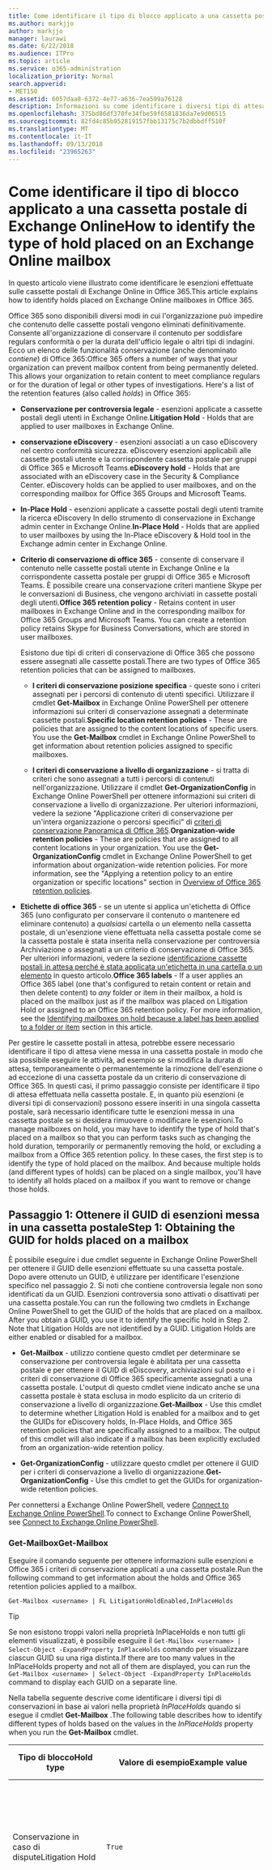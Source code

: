 ```yaml
---
title: Come identificare il tipo di blocco applicato a una cassetta postale di Exchange Online
ms.author: markjjo
author: markjjo
manager: laurawi
ms.date: 6/22/2018
ms.audience: ITPro
ms.topic: article
ms.service: o365-administration
localization_priority: Normal
search.appverid:
- MET150
ms.assetid: 6057daa8-6372-4e77-a636-7ea599a76128
description: Informazioni su come identificare i diversi tipi di attesa può essere messa in una cassetta postale di Office 365. Questi tipi di conservazioni includono i criteri di conservazione Office 365, esenzioni eDiscovery e conservazione per controversia legale. È inoltre possibile determinare se un utente è stato escluso da un criterio di conservazione a livello di organizzazione
ms.openlocfilehash: 375bd86df370fe34fbe59f6581836da7e9d06515
ms.sourcegitcommit: 82fd4c85b952819157fbb13175c7b2dbbdff510f
ms.translationtype: MT
ms.contentlocale: it-IT
ms.lasthandoff: 09/13/2018
ms.locfileid: "23965263"
---
```

# <a name="how-to-identify-the-type-of-hold-placed-on-an-exchange-online-mailbox"></a><span data-ttu-id="5d762-105">Come identificare il tipo di blocco applicato a una cassetta postale di Exchange Online</span><span class="sxs-lookup"><span data-stu-id="5d762-105">How to identify the type of hold placed on an Exchange Online mailbox</span></span>

<span data-ttu-id="5d762-106">In questo articolo viene illustrato come identificare le esenzioni effettuate sulle cassette postali di Exchange Online in Office 365.</span><span class="sxs-lookup"><span data-stu-id="5d762-106">This article explains how to identify holds placed on Exchange Online mailboxes in Office 365.</span></span>

<span data-ttu-id="5d762-p102">Office 365 sono disponibili diversi modi in cui l'organizzazione può impedire che contenuto delle cassette postali vengono eliminati definitivamente. Consente all'organizzazione di conservare il contenuto per soddisfare regulars conformità o per la durata dell'ufficio legale o altri tipi di indagini. Ecco un elenco delle funzionalità conservazione (anche denominato *contiene*) di Office 365:</span><span class="sxs-lookup"><span data-stu-id="5d762-p102">Office 365 offers a number of ways that your organization can prevent mailbox content from being permanently deleted. This allows your organization to retain content to meet compliance regulars or for the duration of legal or other types of investigations. Here's a list of the retention features (also called *holds*) in Office 365:</span></span>

- <span data-ttu-id="5d762-110">**Conservazione per controversia legale** - esenzioni applicate a cassette postali degli utenti in Exchange Online.</span><span class="sxs-lookup"><span data-stu-id="5d762-110">**Litigation Hold** - Holds that are applied to user mailboxes in Exchange Online.</span></span>

- <span data-ttu-id="5d762-p103">**conservazione eDiscovery** - esenzioni associati a un caso eDiscovery nel centro conformità sicurezza. eDiscovery esenzioni applicabili alle cassette postali utente e la corrispondente cassetta postale per gruppi di Office 365 e Microsoft Teams.</span><span class="sxs-lookup"><span data-stu-id="5d762-p103">**eDiscovery hold** - Holds that are associated with an eDiscovery case in the Security & Compliance Center. eDiscovery holds can be applied to user mailboxes, and on the corresponding mailbox for Office 365 Groups and Microsoft Teams.</span></span>

- <span data-ttu-id="5d762-113">**In-Place Hold** - esenzioni applicate a cassette postali degli utenti tramite la ricerca eDiscovery In dello strumento di conservazione in Exchange admin center in Exchange Online.</span><span class="sxs-lookup"><span data-stu-id="5d762-113">**In-Place Hold** - Holds that are applied to user mailboxes by using the In-Place eDiscovery & Hold tool in the Exchange admin center in Exchange Online.</span></span>

- <span data-ttu-id="5d762-p104">**Criterio di conservazione di office 365** - consente di conservare il contenuto nelle cassette postali utente in Exchange Online e la corrispondente cassetta postale per gruppi di Office 365 e Microsoft Teams. È possibile creare una conservazione criteri mantiene Skype per le conversazioni di Business, che vengono archiviati in cassette postali degli utenti.</span><span class="sxs-lookup"><span data-stu-id="5d762-p104">**Office 365 retention policy** - Retains content in user mailboxes in Exchange Online and in the corresponding mailbox for Office 365 Groups and Microsoft Teams. You can create a retention policy retains Skype for Business Conversations, which are stored in user mailboxes.</span></span>

  <span data-ttu-id="5d762-116">Esistono due tipi di criteri di conservazione di Office 365 che possono essere assegnati alle cassette postali.</span><span class="sxs-lookup"><span data-stu-id="5d762-116">There are two types of Office 365 retention policies that can be assigned to mailboxes.</span></span>

    - <span data-ttu-id="5d762-p105">**I criteri di conservazione posizione specifica** - queste sono i criteri assegnati per i percorsi di contenuto di utenti specifici. Utilizzare il cmdlet **Get-Mailbox** in Exchange Online PowerShell per ottenere informazioni sui criteri di conservazione assegnati a determinate cassette postali.</span><span class="sxs-lookup"><span data-stu-id="5d762-p105">**Specific location retention policies** - These are policies that are assigned to the content locations of specific users. You use the **Get-Mailbox** cmdlet in Exchange Online PowerShell to get information about retention policies assigned to specific mailboxes.</span></span>

    - <span data-ttu-id="5d762-p106">**I criteri di conservazione a livello di organizzazione** - si tratta di criteri che sono assegnati a tutti i percorsi di contenuti nell'organizzazione. Utilizzare il cmdlet **Get-OrganizationConfig** in Exchange Online PowerShell per ottenere informazioni sui criteri di conservazione a livello di organizzazione. Per ulteriori informazioni, vedere la sezione "Applicazione criteri di conservazione per un'intera organizzazione o percorsi specifici" di [criteri di conservazione Panoramica di Office 365](retention-policies.md#applying-a-retention-policy-to-an-entire-organization-or-specific-locations).</span><span class="sxs-lookup"><span data-stu-id="5d762-p106">**Organization-wide retention policies** - These are policies that are assigned to all content locations in your organization. You use the **Get-OrganizationConfig** cmdlet in Exchange Online PowerShell to get information about organization-wide retention policies. For more information, see the "Applying a retention policy to an entire organization or specific locations" section in [Overview of Office 365 retention policies](retention-policies.md#applying-a-retention-policy-to-an-entire-organization-or-specific-locations).</span></span>

- <span data-ttu-id="5d762-p107">**Etichette di office 365** - se un utente si applica un'etichetta di Office 365 (uno configurato per conservare il contenuto o mantenere ed eliminare contenuto) a *qualsiasi* cartella o un elemento nella cassetta postale, di un'esenzione viene effettuata nella cassetta postale come se la cassetta postale è stata inserita nella conservazione per controversia Archiviazione o assegnati a un criterio di conservazione di Office 365. Per ulteriori informazioni, vedere la sezione [identificazione cassette postali in attesa perché è stata applicata un'etichetta in una cartella o un elemento](#identifying-mailboxes-on-hold-because-a-label-has-been-applied-to-a-folder-or-item) in questo articolo.</span><span class="sxs-lookup"><span data-stu-id="5d762-p107">**Office 365 labels** - If a user applies an Office 365 label (one that's configured to retain content or retain and then delete content) to *any* folder or item in their mailbox, a hold is placed on the mailbox just as if the mailbox was placed on Litigation Hold or assigned to an Office 365 retention policy. For more information, see the [Identifying mailboxes on hold because a label has been applied to a folder or item](#identifying-mailboxes-on-hold-because-a-label-has-been-applied-to-a-folder-or-item) section in this article.</span></span>

<span data-ttu-id="5d762-p108">Per gestire le cassette postali in attesa, potrebbe essere necessario identificare il tipo di attesa viene messa in una cassetta postale in modo che sia possibile eseguire le attività, ad esempio se si modifica la durata di attesa, temporaneamente o permanentemente la rimozione dell'esenzione o ad eccezione di una cassetta postale da un criterio di conservazione di Office 365. In questi casi, il primo passaggio consiste per identificare il tipo di attesa effettuata nella cassetta postale. E, in quanto più esenzioni (e diversi tipi di conservazioni) possono essere inseriti in una singola cassetta postale, sarà necessario identificare tutte le esenzioni messa in una cassetta postale se si desidera rimuovere o modificare le esenzioni.</span><span class="sxs-lookup"><span data-stu-id="5d762-p108">To manage mailboxes on hold, you may have to identify the type of hold that's placed on a mailbox so that you can perform tasks such as changing the hold duration, temporarily or permanently removing the hold, or excluding a mailbox from a Office 365 retention policy. In these cases, the first step is to identify the type of hold placed on the mailbox. And because multiple holds (and different types of holds) can be placed on a single mailbox, you'll have to identify all holds placed on a mailbox if you want to remove or change those holds.</span></span>

## <a name="step-1-obtaining-the-guid-for-holds-placed-on-a-mailbox"></a><span data-ttu-id="5d762-127">Passaggio 1: Ottenere il GUID di esenzioni messa in una cassetta postale</span><span class="sxs-lookup"><span data-stu-id="5d762-127">Step 1: Obtaining the GUID for holds placed on a mailbox</span></span>

<span data-ttu-id="5d762-p109">È possibile eseguire i due cmdlet seguente in Exchange Online PowerShell per ottenere il GUID delle esenzioni effettuate su una cassetta postale. Dopo avere ottenuto un GUID, è utilizzare per identificare l'esenzione specifico nel passaggio 2. Si noti che contiene controversia legale non sono identificati da un GUID. Esenzioni controversia sono attivati o disattivati per una cassetta postale.</span><span class="sxs-lookup"><span data-stu-id="5d762-p109">You can run the following two cmdlets in Exchange Online PowerShell to get the GUID of the holds that are placed on a mailbox. After you obtain a GUID, you use it to identify the specific hold in Step 2. Note that Litigation Holds are not identified by a GUID. Litigation Holds are either enabled or disabled for a mailbox.</span></span>

- <span data-ttu-id="5d762-p110">**Get-Mailbox** - utilizzo contiene questo cmdlet per determinare se conservazione per controversia legale è abilitata per una cassetta postale e per ottenere il GUID di eDiscovery, archiviazioni sul posto e i criteri di conservazione di Office 365 specificamente assegnati a una cassetta postale. L'output di questo cmdlet viene indicato anche se una cassetta postale è stata esclusa in modo esplicito da un criterio di conservazione a livello di organizzazione.</span><span class="sxs-lookup"><span data-stu-id="5d762-p110">**Get-Mailbox** - Use this cmdlet to determine whether Litigation Hold is enabled for a mailbox and to get the GUIDs for eDiscovery holds, In-Place Holds, and Office 365 retention policies that are specifically assigned to a mailbox. The output of this cmdlet will also indicate if a mailbox has been explicitly excluded from an organization-wide retention policy.</span></span>

- <span data-ttu-id="5d762-134">**Get-OrganizationConfig** - utilizzare questo cmdlet per ottenere il GUID per i criteri di conservazione a livello di organizzazione.</span><span class="sxs-lookup"><span data-stu-id="5d762-134">**Get-OrganizationConfig** - Use this cmdlet to get the GUIDs for organization-wide retention policies.</span></span>

<span data-ttu-id="5d762-135">Per connettersi a Exchange Online PowerShell, vedere [Connect to Exchange Online PowerShell](https://docs.microsoft.com/powershell/exchange/exchange-online/connect-to-exchange-online-powershell/connect-to-exchange-online-powershell?view=exchange-ps).</span><span class="sxs-lookup"><span data-stu-id="5d762-135">To connect to Exchange Online PowerShell, see [Connect to Exchange Online PowerShell](https://docs.microsoft.com/powershell/exchange/exchange-online/connect-to-exchange-online-powershell/connect-to-exchange-online-powershell?view=exchange-ps).</span></span>

### <a name="get-mailbox"></a><span data-ttu-id="5d762-136">Get-Mailbox</span><span class="sxs-lookup"><span data-stu-id="5d762-136">Get-Mailbox</span></span>

<span data-ttu-id="5d762-137">Eseguire il comando seguente per ottenere informazioni sulle esenzioni e Office 365 i criteri di conservazione applicati a una cassetta postale.</span><span class="sxs-lookup"><span data-stu-id="5d762-137">Run the following command to get information about the holds and Office 365 retention policies applied to a mailbox.</span></span>

```
Get-Mailbox <username> | FL LitigationHoldEnabled,InPlaceHolds
```

> [!TIP]
> <span data-ttu-id="5d762-138">Se non esistono troppi valori nella proprietà InPlaceHolds e non tutti gli elementi visualizzati, è possibile eseguire il `Get-Mailbox <username> | Select-Object -ExpandProperty InPlaceHolds` comando per visualizzare ciascun GUID su una riga distinta.</span><span class="sxs-lookup"><span data-stu-id="5d762-138">If there are too many values in the InPlaceHolds property and not all of them are displayed, you can run the `Get-Mailbox <username> | Select-Object -ExpandProperty InPlaceHolds` command to display each GUID on a separate line.</span></span>

<span data-ttu-id="5d762-139">Nella tabella seguente descrive come identificare i diversi tipi di conservazioni in base ai valori nella proprietà *InPlaceHolds* quando si esegue il cmdlet **Get-Mailbox** .</span><span class="sxs-lookup"><span data-stu-id="5d762-139">The following table describes how to identify different types of holds based on the values in the *InPlaceHolds* property when you run the **Get-Mailbox** cmdlet.</span></span>


|<span data-ttu-id="5d762-140">Tipo di blocco</span><span class="sxs-lookup"><span data-stu-id="5d762-140">Hold type</span></span>  |<span data-ttu-id="5d762-141">Valore di esempio</span><span class="sxs-lookup"><span data-stu-id="5d762-141">Example value</span></span>  |<span data-ttu-id="5d762-142">Come identificare la conservazione</span><span class="sxs-lookup"><span data-stu-id="5d762-142">How to identify the hold</span></span>  |
|---------|---------|---------|
|<span data-ttu-id="5d762-143">Conservazione in caso di dispute</span><span class="sxs-lookup"><span data-stu-id="5d762-143">Litigation Hold</span></span>     |    `True`     |     <span data-ttu-id="5d762-144">Conservazione per controversia legale è abilitata per una cassetta postale se la proprietà *LitigationHoldEnabled* è impostata su `True`.</span><span class="sxs-lookup"><span data-stu-id="5d762-144">Litigation Hold is enabled for a mailbox if the *LitigationHoldEnabled* property is set to `True`.</span></span>    |
|<span data-ttu-id="5d762-145">esenzione di eDiscovery</span><span class="sxs-lookup"><span data-stu-id="5d762-145">eDiscovery hold</span></span>     |  `UniH7d895d48-7e23-4a8d-8346-533c3beac15d`       |   <span data-ttu-id="5d762-p111">La *proprietà InPlaceHolds* contiene il GUID di qualsiasi sospensione associata a un caso eDiscovery nel centro conformità sicurezza. È possibile sapere si tratta di un'esenzione di eDiscovery in quanto il GUID inizia con la `UniH` prefisso (che indica una conservazione unificata).</span><span class="sxs-lookup"><span data-stu-id="5d762-p111">The *InPlaceHolds property* contains the GUID of any hold associated with an eDiscovery case in the Security & Compliance Center. You can tell this is an eDiscovery hold because the GUID starts with the `UniH` prefix (which denotes a Unified Hold).</span></span>      |
|<span data-ttu-id="5d762-148">Blocco sul posto</span><span class="sxs-lookup"><span data-stu-id="5d762-148">In-Place Hold</span></span>     |     `c0ba3ce811b6432a8751430937152491` <br/> <span data-ttu-id="5d762-149">oppure</span><span class="sxs-lookup"><span data-stu-id="5d762-149">or</span></span> <br/> `cld9c0a984ca74b457fbe4504bf7d3e00de`  |     <span data-ttu-id="5d762-p112">La proprietà *InPlaceHolds* contiene il GUID In-Place Hold che viene inserito nella cassetta postale. È possibile sapere tratta an In-Place Hold perché sia il GUID non inizia con un prefisso, inizia con la `cld` prefisso.</span><span class="sxs-lookup"><span data-stu-id="5d762-p112">The *InPlaceHolds* property contains the GUID of the In-Place Hold that's placed on the mailbox. You can tell this is an In-Place Hold because the GUID either doesn't start with a prefix or it starts with the `cld` prefix.</span></span>     |
|<span data-ttu-id="5d762-152">Criterio di conservazione di Office 365 in modo specifico applicato alla cassetta postale</span><span class="sxs-lookup"><span data-stu-id="5d762-152">Office 365 retention policy specifically applied to the mailbox</span></span>     |    `mbxcdbbb86ce60342489bff371876e7f224:1` <br/> <span data-ttu-id="5d762-153">oppure</span><span class="sxs-lookup"><span data-stu-id="5d762-153">or</span></span> <br/> `skp127d7cf1076947929bf136b7a2a8c36f:3`     |     <span data-ttu-id="5d762-p113">La proprietà InPlaceHolds contiene i GUID qualsiasi posizione specifica dei criteri di conservazione applicato alla cassetta postale. È possibile identificare i criteri di conservazione in quanto il GUID inizia con la `mbx` o `skp` prefisso. Il `skp` prefisso indica che viene applicato il criterio di conservazione Skype per le conversazioni Business nella cassetta postale dell'utente.</span><span class="sxs-lookup"><span data-stu-id="5d762-p113">The InPlaceHolds property contains GUIDs of any specific location retention policy that's applied to the mailbox. You can identify retention policies because the GUID starts with the `mbx` or the `skp` prefix. The `skp` prefix indicates that the retention policy is applied to Skype for Business conversations in the user's mailbox.</span></span>    |
|<span data-ttu-id="5d762-157">Escluso da un criterio di conservazione a livello di organizzazione Office 365</span><span class="sxs-lookup"><span data-stu-id="5d762-157">Excluded from an organization-wide Office 365 retention policy</span></span>     |   `-mbxe9b52bf7ab3b46a286308ecb29624696`      |     <span data-ttu-id="5d762-158">Se una cassetta postale è escluso da un criterio di conservazione a livello di organizzazione Office 365, il GUID per il criterio di conservazione della cassetta postale viene escluso dal viene visualizzato nella proprietà InPlaceHolds e identificato dal `-mbx` prefisso.</span><span class="sxs-lookup"><span data-stu-id="5d762-158">If a mailbox is excluded from an organization-wide Office 365 retention policy, the GUID for the retention policy the mailbox is excluded from is displayed in the InPlaceHolds property and is identified by the `-mbx` prefix.</span></span>    |

### <a name="get-organizationconfig"></a><span data-ttu-id="5d762-159">Get-OrganizationConfig</span><span class="sxs-lookup"><span data-stu-id="5d762-159">Get-OrganizationConfig</span></span>
<span data-ttu-id="5d762-p114">Se la proprietà *InPlaceHolds* è vuota quando si esegue il cmdlet **Get-Mailbox** , è ancora possibile uno o più a livello di organizzazione Office 365 criteri di conservazione applicati alla cassetta postale. Eseguire il seguente comando in Exchange Online PowerShell per ottenere un elenco di GUID di criteri di conservazione a livello di organizzazione Office 365.</span><span class="sxs-lookup"><span data-stu-id="5d762-p114">If the *InPlaceHolds* property is empty when you run the **Get-Mailbox** cmdlet, there still may be one or more organization-wide Office 365 retention policies applied to the mailbox. Run the following command in Exchange Online PowerShell to get a list of GUIDs for organization-wide Office 365 retention policies.</span></span>

```
Get-OrganizationConfig | FL InPlaceHolds
```

> [!TIP]
> <span data-ttu-id="5d762-162">Se non esistono troppi valori nella proprietà InPlaceHolds e non tutti gli elementi visualizzati, è possibile eseguire il `Get-OrganizationConfig | Select-Object -ExpandProperty InPlaceHolds` comando per visualizzare ciascun GUID su una riga distinta.</span><span class="sxs-lookup"><span data-stu-id="5d762-162">If there are too many values in the InPlaceHolds property and not all of them are displayed, you can run the `Get-OrganizationConfig | Select-Object -ExpandProperty InPlaceHolds` command to display each GUID on a separate line.</span></span>

<span data-ttu-id="5d762-163">Nella tabella seguente vengono descritti i diversi tipi di archiviazione a livello di organizzazione e come identificare ogni tipo di base i GUID contenuti nella proprietà *InPlaceHolds* quando si esegue il cmdlet **Get-OrganizationConfig** .</span><span class="sxs-lookup"><span data-stu-id="5d762-163">The following table describes the different types of organization-wide holds and how to identify each type based on the GUIDs contained in *InPlaceHolds* property when you run the **Get-OrganizationConfig** cmdlet.</span></span>


|<span data-ttu-id="5d762-164">Tipo di blocco</span><span class="sxs-lookup"><span data-stu-id="5d762-164">Hold type</span></span>  |<span data-ttu-id="5d762-165">Valore di esempio</span><span class="sxs-lookup"><span data-stu-id="5d762-165">Example value</span></span>  |<span data-ttu-id="5d762-166">Descrizione</span><span class="sxs-lookup"><span data-stu-id="5d762-166">Description</span></span>  |
|---------|---------|---------|
|<span data-ttu-id="5d762-167">I criteri di conservazione 365 Office applicato alle cassette postali di Exchange, cartelle pubbliche di Exchange e team di chat</span><span class="sxs-lookup"><span data-stu-id="5d762-167">Office 365 retention policies applied to Exchange mailboxes, Exchange public folders, and Teams chats</span></span>    |      `mbx7cfb30345d454ac0a989ab3041051209:2`   |   <span data-ttu-id="5d762-p115">Criteri di conservazione a livello di organizzazione applicati alle cassette postali di Exchange, cartelle pubbliche di Exchange, e le chat di 1xN Teams Microsoft vengono identificate in base ai GUID che iniziano con la `mbx` prefisso. Si noti che 1xN chat vengono archiviate nella cassetta postale di partecipanti alla chat singoli.</span><span class="sxs-lookup"><span data-stu-id="5d762-p115">Organization-wide retention policies applied to Exchange mailboxes, Exchange public folders, and 1xN chats in Microsoft Teams are identified by GUIDs that start with the `mbx` prefix. Note that 1xN chats are stored in the mailbox of the individual chat participants.</span></span>      |
|<span data-ttu-id="5d762-170">Criterio di conservazione 365 Office applicata ai messaggi di canale di gruppi di Office 365 e team</span><span class="sxs-lookup"><span data-stu-id="5d762-170">Office 365 retention policy applied to Office 365 Groups and Teams channel messages</span></span>     |   `grp1a0a132ee8944501a4bb6a452ec31171:3`      |    <span data-ttu-id="5d762-p116">Criteri di conservazione a livello di organizzazione applicati ai gruppi di Office 365 e i messaggi di canale in Microsoft Teams vengono identificati in base ai GUID che iniziano con la `grp` prefisso. Si noti che i messaggi di canale sono archiviati nella cassetta postale di gruppo associato a un Team di Microsoft.</span><span class="sxs-lookup"><span data-stu-id="5d762-p116">Organization-wide retention policies applied to Office 365 groups and channel messages in Microsoft Teams are identified by GUIDs that start with the `grp` prefix. Note that channel messages are stored in the group mailbox that is associated with a Microsoft Team.</span></span>     |

<span data-ttu-id="5d762-173">Per ulteriori informazioni applicati criteri di conservazione Teams Microsoft, vedere la sezione "Location team" [Panoramica dei criteri di conservazione](retention-policies.md#applying-a-retention-policy-to-an-entire-organization-or-specific-locations).</span><span class="sxs-lookup"><span data-stu-id="5d762-173">For more information retention policies applied to Microsoft Teams, see the "Teams location" section [Overview of retention policies](retention-policies.md#applying-a-retention-policy-to-an-entire-organization-or-specific-locations).</span></span>

### <a name="understanding-the-format-of-the-inplaceholds-value-for-retention-policies"></a><span data-ttu-id="5d762-174">Informazioni sul formato del valore InPlaceHolds per i criteri di conservazione</span><span class="sxs-lookup"><span data-stu-id="5d762-174">Understanding the format of the InPlaceHolds value for retention policies</span></span>

<span data-ttu-id="5d762-p117">Oltre il prefisso (mbx, skp o gruppo) che identifica un elemento nella proprietà InPlaceHolds come criterio di conservazione di Office 365, il valore contiene inoltre un suffisso che identifica il tipo di azione di conservazione è configurato per il criterio. Ad esempio, il suffisso di azione è evidenziato in grassetto negli esempi seguenti:</span><span class="sxs-lookup"><span data-stu-id="5d762-p117">In addition to the prefix (mbx, skp, or grp) that identifies an item in the InPlaceHolds property as an Office 365 retention policy, the value also contains a suffix that identifies the type of retention action that's configured for the policy. For example, the action suffix is highlighted in bold type in the following examples:</span></span>

   <span data-ttu-id="5d762-177">`skp127d7cf1076947929bf136b7a2a8c36f`**: 1**</span><span class="sxs-lookup"><span data-stu-id="5d762-177">`skp127d7cf1076947929bf136b7a2a8c36f`**:1**</span></span>

   <span data-ttu-id="5d762-178">`mbx7cfb30345d454ac0a989ab3041051209`**: 2**</span><span class="sxs-lookup"><span data-stu-id="5d762-178">`mbx7cfb30345d454ac0a989ab3041051209`**:2**</span></span>

   <span data-ttu-id="5d762-179">`grp1a0a132ee8944501a4bb6a452ec31171`**: 3**</span><span class="sxs-lookup"><span data-stu-id="5d762-179">`grp1a0a132ee8944501a4bb6a452ec31171`**:3**</span></span>

<span data-ttu-id="5d762-180">Nella tabella seguente vengono definiti i tre azioni di conservazione possibili:</span><span class="sxs-lookup"><span data-stu-id="5d762-180">The following table defines the three possible retention actions:</span></span>

|<span data-ttu-id="5d762-181">Valore</span><span class="sxs-lookup"><span data-stu-id="5d762-181">Value</span></span>  |<span data-ttu-id="5d762-182">Descrizione</span><span class="sxs-lookup"><span data-stu-id="5d762-182">Description</span></span>  |
|---------|---------|
|<span data-ttu-id="5d762-183">**1**</span><span class="sxs-lookup"><span data-stu-id="5d762-183">**1**</span></span>     | <span data-ttu-id="5d762-184">Indica che il criterio di conservazione è configurato per eliminare gli elementi. il criterio non conservazione degli elementi.</span><span class="sxs-lookup"><span data-stu-id="5d762-184">Indicates the retention policy is configured to delete items; the policy doesn't retain items.</span></span>        |
|<span data-ttu-id="5d762-185">**2**</span><span class="sxs-lookup"><span data-stu-id="5d762-185">**2**</span></span>    |    <span data-ttu-id="5d762-186">Indica che il criterio di conservazione è configurato per contenere dati. il criterio non elimina gli elementi dopo la scadenza del periodo di conservazione.</span><span class="sxs-lookup"><span data-stu-id="5d762-186">Indicates the retention policy is configured to hold items; the policy doesn't delete items after the retention period expires.</span></span>     |
|<span data-ttu-id="5d762-187">**3**</span><span class="sxs-lookup"><span data-stu-id="5d762-187">**3**</span></span>     |   <span data-ttu-id="5d762-188">Indica che il criterio di conservazione è configurato per conservare gli elementi e quindi eliminarli dopo la scadenza del periodo di conservazione.</span><span class="sxs-lookup"><span data-stu-id="5d762-188">Indicates the retention policy is configured to hold items and then delete them after the retention period expires.</span></span>      |

<span data-ttu-id="5d762-189">Per ulteriori informazioni sulle azioni di conservazione, vedere la sezione "Mantenimento del contenuto per un determinato periodo di tempo" in [Panoramica di criteri di conservazione](retention-policies.md#retaining-content-for-a-specific-period-of-time).</span><span class="sxs-lookup"><span data-stu-id="5d762-189">For more information about retention actions, see the "Retaining content for a specific period of time" section in [Overview of retention policies](retention-policies.md#retaining-content-for-a-specific-period-of-time).</span></span>
   
## <a name="step-2-using-the-guid-to-identify-the-hold"></a><span data-ttu-id="5d762-190">Passaggio 2: Utilizzando il GUID per identificare l'attesa</span><span class="sxs-lookup"><span data-stu-id="5d762-190">Step 2: Using the GUID to identify the hold</span></span>

<span data-ttu-id="5d762-p118">Dopo avere ottenuto il GUID di un'esenzione che viene applicato a una cassetta postale, il passaggio successivo è utilizzare tale GUID per identificare l'attesa. Nelle sezioni seguenti viene illustrato come identificare il nome dell'esenzione (e altre informazioni) utilizzando il GUID di attesa.</span><span class="sxs-lookup"><span data-stu-id="5d762-p118">After you obtain the GUID for a hold that is applied to a mailbox, the next step is to use that GUID to identify the hold. The following sections show how to identify the name of the hold (and other information) by using the hold GUID.</span></span>

### <a name="ediscovery-holds"></a><span data-ttu-id="5d762-193">esenzioni eDiscovery</span><span class="sxs-lookup"><span data-stu-id="5d762-193">eDiscovery holds</span></span>

<span data-ttu-id="5d762-p119">Eseguire i seguenti comandi in sicurezza e conformità centro PowerShell per identificare un'esenzione di eDiscovery applicato alla cassetta postale. Utilizzare il GUID (non includendo il prefisso UniH) per eDiscovery attesa identificato nel passaggio 1. Il primo comando crea una variabile contenente informazioni sulla conservazione; Questa variabile viene utilizzata in altri comandi. Il secondo comando viene visualizzato il nome del caso di eDiscovery che è associato all'esenzione. Il terzo comando viene visualizzato il nome dell'esenzione e un elenco delle cassette postali a che si applica l'esenzione.</span><span class="sxs-lookup"><span data-stu-id="5d762-p119">Run the following commands in Security & Compliance Center PowerShell to identify an eDiscovery hold that's applied to the mailbox. Use the GUID (not including the UniH prefix) for the eDiscovery hold that you identified in Step 1. The first command creates a variable that contains information about the hold; this variable is used in the other commands. The second command displays the name of the eDiscovery case the hold is associated with. The third command displays the name of the hold and a list of the mailboxes the hold applies to.</span></span>

```
$CaseHold = Get-CaseHoldPolicy <hold GUID without prefix>
```

```
Get-ComplianceCase $CaseHold.CaseId | FL Name
```

```
$CaseHold | FL Name,ExchangeLocation
```

<span data-ttu-id="5d762-199">Per connettersi a PowerShell centro conformità e sicurezza, vedere [Connect to Office 365 Security & PowerShell centro conformità](https://docs.microsoft.com/powershell/exchange/office-365-scc/connect-to-scc-powershell/connect-to-scc-powershell?view=exchange-ps).</span><span class="sxs-lookup"><span data-stu-id="5d762-199">To connect to Security & Compliance Center PowerShell, see  [Connect to Office 365 Security & Compliance Center PowerShell](https://docs.microsoft.com/powershell/exchange/office-365-scc/connect-to-scc-powershell/connect-to-scc-powershell?view=exchange-ps).</span></span>

### <a name="in-place-holds"></a><span data-ttu-id="5d762-200">Blocchi sul posto</span><span class="sxs-lookup"><span data-stu-id="5d762-200">In-Place Holds</span></span>

<span data-ttu-id="5d762-p120">Eseguire il seguente comando in Exchange Online PowerShell per identificare In-Place Hold applicato alla cassetta postale. Utilizzare il GUID per l'archiviazione sul posto identificato nel passaggio 1. Il comando Visualizza il nome dell'esenzione e un elenco delle cassette postali a che si applica l'esenzione.</span><span class="sxs-lookup"><span data-stu-id="5d762-p120">Run the following command in Exchange Online PowerShell to identify the In-Place Hold that's applied to the mailbox. Use the GUID for the In-Place Hold that you identified in Step 1. The command displays the name of the hold and a list of the mailboxes the hold applies to.</span></span>

```
Get-MailboxSearch -InPlaceHoldIdentity <hold GUID> | FL Name,SourceMailboxes
```
<span data-ttu-id="5d762-204">Si noti che se il GUID per l'archiviazione sul posto inizia con la `cld` prefix, è necessario includere il prefisso quando si esegue il comando precedente.</span><span class="sxs-lookup"><span data-stu-id="5d762-204">Note that if the GUID for the In-Place Hold starts with the `cld` prefix, be sure to include the prefix when running the previous command.</span></span>

### <a name="office-365-retention-policies"></a><span data-ttu-id="5d762-205">Criteri di conservazione di Office 365</span><span class="sxs-lookup"><span data-stu-id="5d762-205">Office 365 retention policies</span></span>

<span data-ttu-id="5d762-p121">Eseguire il comando seguente in sicurezza e conformità centro PowerShell all'identità il criterio di conservazione di Office 365 (livello di organizzazione o specifico il percorso) che viene applicato alla cassetta postale. Utilizzare il GUID (non includendo il prefisso mbx, skp o gruppo oppure il suffisso di azione) identificato nel passaggio 1.</span><span class="sxs-lookup"><span data-stu-id="5d762-p121">Run the following command in Security & Compliance Center PowerShell to identity the Office 365 retention policy (organization-wide or specific location) that's applied to the mailbox. Use the GUID (not including the mbx, skp, or grp prefix or the action suffix) that you identified in Step 1.</span></span>

```
Get-RetentionCompliancePolicy <hold GUID without prefix or suffix> -DistributionDetail  | FL Name,*Location
```

## <a name="identifying-mailboxes-on-hold-because-a-label-has-been-applied-to-a-folder-or-item"></a><span data-ttu-id="5d762-208">Identificazione delle cassette postali in attesa perché è stata applicata un'etichetta in una cartella o un elemento</span><span class="sxs-lookup"><span data-stu-id="5d762-208">Identifying mailboxes on hold because a label has been applied to a folder or item</span></span>

<span data-ttu-id="5d762-p122">Ogni volta che un utente applica un'etichetta è configurata per conservare il contenuto o mantenere e quindi eliminare il contenuto di una cartella o un elemento nella propria cassetta postale, le proprietà della cassetta postale *ComplianceTagHoldApplied* è impostata su **True**. In questo caso, la cassetta postale è considerata da in attesa, come se è stata inserita nella conservazione per controversia legale o assegnato a un criterio di conservazione di Office 365. Quando la proprietà *ComplianceTagHoldApplied* è impostata su **True**, possono verificarsi le operazioni seguenti:</span><span class="sxs-lookup"><span data-stu-id="5d762-p122">Whenever a user applies a label that's configured to retain content or retain and then delete content to any folder or item in their mailbox, the *ComplianceTagHoldApplied* mailbox property is set to **True**. When this happens, the mailbox is considered to be on hold, just as if it was placed on Litigation Hold or assigned to an Office 365 retention policy. When the *ComplianceTagHoldApplied* property is set to **True**, the following things may occur:</span></span>

- <span data-ttu-id="5d762-212">Se viene eliminata la cassetta postale o account utente di Office 365 dell'utente, la cassetta postale diventa una [cassetta postale inattiva](inactive-mailboxes-in-office-365.md).</span><span class="sxs-lookup"><span data-stu-id="5d762-212">If the mailbox or the user's Office 365 user account is deleted, the mailbox becomes an [inactive mailbox](inactive-mailboxes-in-office-365.md).</span></span>
- <span data-ttu-id="5d762-213">Non sarà in grado di disabilitare la cassetta postale (la cassetta postale principale o la cassetta postale di archiviazione, se abilitato).</span><span class="sxs-lookup"><span data-stu-id="5d762-213">You won't be able to disable the mailbox (either the primary mailbox or the archive mailbox, if it's enabled).</span></span>
- <span data-ttu-id="5d762-p123">Gli elementi nella cassetta postale possono essere conservati più del previsto. Perché la cassetta postale è in attesa e pertanto nessun elemento verrà eliminato (cancellati).</span><span class="sxs-lookup"><span data-stu-id="5d762-p123">Items in the mailbox may be retained longer than expected. This is because the mailbox is on hold and therefore no items will be permanently deleted (purged).</span></span>

<span data-ttu-id="5d762-216">Per visualizzare il valore della proprietà *ComplianceTagHoldApplied* , eseguire il seguente comando in Exchange Online PowerShell:</span><span class="sxs-lookup"><span data-stu-id="5d762-216">To view the value of the *ComplianceTagHoldApplied* property, run the following command in Exchange Online PowerShell:</span></span>

```
Get-Mailbox <username> |FL ComplianceTagHoldApplied
```

<span data-ttu-id="5d762-217">Per ulteriori informazioni sulle etichette, vedere [Panoramica di Office 365 etichette](labels.md).</span><span class="sxs-lookup"><span data-stu-id="5d762-217">For more information about labels, see [Overview of Office 365 labels](labels.md).</span></span>

## <a name="managing-mailboxes-on-delay-hold"></a><span data-ttu-id="5d762-218">Gestione delle cassette postali in ritardo attesa</span><span class="sxs-lookup"><span data-stu-id="5d762-218">Managing mailboxes on delay hold</span></span>

<span data-ttu-id="5d762-p124">Dopo la rimozione di qualsiasi tipo di attesa da una cassetta postale, il valore della proprietà della cassetta postale *DelayHoldApplied* è impostato su **True**. Questo viene chiamato un *ritardo di conservazione* e significa che la rimozione effettiva dell'esenzione ha un ritardo per 30 giorni impedire che i dati vengano rimossi definitivamente dalla cassetta postale. In questo modo gli amministratori la possibilità di cercare o il ripristino di elementi delle cassette postali che verranno cancellati dopo la sospensione viene effettivamente rimosso. Quando un'esenzione ritardo viene effettuata nella cassetta postale, la cassetta postale è ancora considerata in attesa per un periodo illimitato come se la cassetta postale è stata controversie legali. Dopo 30 giorni, scade la conservazione di ritardo e Office 365 verrà automaticamente tenta di rimuovere la conservazione di ritardo (impostando la proprietà *DelayHoldApplied* su **False**) in modo che esenzione vengono effettivamente rimosse. Dopo la proprietà *DelayHoldApplied* su **False**, verranno eliminati gli elementi contrassegnati per la rimozione della cassetta postale viene elaborato dall'Assistente cartelle gestite.</span><span class="sxs-lookup"><span data-stu-id="5d762-p124">After any type of hold is removed from a mailbox, the value of the *DelayHoldApplied* mailbox property is set to **True**. This is called a *delay hold* and means that the actual removal of the hold is delayed for 30 days to prevent data from being permanently deleted (purged) from the mailbox. This gives admins an opportunity to search for or recover mailbox items that will be purged after the hold is actually removed. When a delay hold is placed on the mailbox, the mailbox is still considered to be on hold for an unlimited duration, as if the mailbox was on Litigation Hold. After 30 days, the delay hold expires, and Office 365 will automatically attempt to remove the delay hold (by setting the *DelayHoldApplied* property to **False**) so that the hold will be actually removed. After the *DelayHoldApplied* property to **False**, items that are marked for removal will be purged the next time the mailbox is processed by the Managed Folder Assistant.</span></span>

<span data-ttu-id="5d762-225">Per visualizzare il valore della proprietà *DelayHoldApplied* per una cassetta postale, eseguire il seguente comando in Exchange Online PowerShell.</span><span class="sxs-lookup"><span data-stu-id="5d762-225">To view the value for the *DelayHoldApplied* property for a mailbox, run the following command in Exchange Online PowerShell.</span></span>

```
Get-Mailbox <username> | FL DelayHoldApplied
```

<span data-ttu-id="5d762-226">Per rimuovere la conservazione di ritardo prima della scadenza, è possibile eseguire il seguente comando in Exchange Online PowerShell:</span><span class="sxs-lookup"><span data-stu-id="5d762-226">To remove the delay hold before it expires, you can run the following command in Exchange Online PowerShell:</span></span> 
 
```
Set-Mailbox <username> -RemoveDelayHoldApplied
```
<span data-ttu-id="5d762-227">Si noti che è necessario appartenere al ruolo giudiziari di Exchange Online utilizzare il parametro *RemoveDelayHoldApplied*</span><span class="sxs-lookup"><span data-stu-id="5d762-227">Note that you must be assigned the Legal Hold role in Exchange Online to use the *RemoveDelayHoldApplied* parameter</span></span> 

<span data-ttu-id="5d762-228">Per rimuovere il blocco di ritardo per una cassetta postale inattiva, eseguire il seguente comando in Exchange Online PowerShell:</span><span class="sxs-lookup"><span data-stu-id="5d762-228">To remove the delay hold on an inactive mailbox, run the following command in Exchange Online PowerShell:</span></span>

```
Set-Mailbox <DN or Exchange GUID> -InactiveMailbox -RemoveDelayHoldApplied
```

> [!TIP]
> <span data-ttu-id="5d762-p125">Il modo migliore per specificare una cassetta postale inattiva nel comando precedente consiste nell'utilizzare il relativo valore il nome distinto o il GUID di Exchange. Utilizzando uno dei seguenti valori aiuta a prevenire accidentalmente specificare la cassetta postale di un problema.</span><span class="sxs-lookup"><span data-stu-id="5d762-p125">The best way to specify an inactive mailbox in the previous command is to use its Distinguished Name or Exchange GUID value. Using one of these values helps prevent accidentally specifying the wrong mailbox.</span></span> 

## <a name="next-steps"></a><span data-ttu-id="5d762-231">Passaggi successivi</span><span class="sxs-lookup"><span data-stu-id="5d762-231">Next steps</span></span>

<span data-ttu-id="5d762-p126">Dopo aver identificato le conservazioni che vengono applicate a una cassetta postale, è possibile eseguire le attività, ad esempio modifica la durata della conservazione, temporaneamente o rimuovere in modo permanente la conservazione o nel caso di criteri di conservazione di Office 365, ad eccezione di una cassetta postale inattiva dal criterio. Per ulteriori informazioni sull'esecuzione di attività relative alle esenzioni, vedere uno degli argomenti seguenti:</span><span class="sxs-lookup"><span data-stu-id="5d762-p126">After you identify the holds that are applied to a mailbox, you can perform tasks such as changing the duration of the hold, temporarily or permanently removing the hold, or in the case of Office 365 retention policies, excluding an inactive mailbox from the policy. For more information about performing tasks related to holds, see the one of the following topics:</span></span>

- <span data-ttu-id="5d762-p127">Eseguire il [RetentionCompliancePolicy Set - AddExchangeLocationException \<cassetta postale utente >](https://docs.microsoft.com/powershell/module/exchange/policy-and-compliance-retention/Set-RetentionCompliancePolicy?view=exchange-ps) command in sicurezza e conformità centro PowerShell per escludere una cassetta postale da un criterio di conservazione a livello di organizzazione Office 365. Si noti che questo comando può essere utilizzato solo per i criteri di conservazione dove il valore della proprietà *ExchangeLocation* è uguale a `All`.</span><span class="sxs-lookup"><span data-stu-id="5d762-p127">Run the [Set-RetentionCompliancePolicy -AddExchangeLocationException \<user mailbox>](https://docs.microsoft.com/powershell/module/exchange/policy-and-compliance-retention/Set-RetentionCompliancePolicy?view=exchange-ps) command in Security & Compliance Center PowerShell to exclude a mailbox from an organization-wide Office 365 retention policy. Note that this command can only be used for retention policies where the value for the *ExchangeLocation* property equals `All`.</span></span>

- <span data-ttu-id="5d762-236">Eseguire il [Set-Mailbox - ExcludeFromOrgHolds \<contenere GUID senza prefisso o suffisso >](https://docs.microsoft.com/powershell/module/exchange/mailboxes/set-mailbox?view=exchange-ps) comando in Exchange Online PowerShell per escludere una cassetta postale inattiva da un criterio di conservazione a livello di organizzazione Office 365.</span><span class="sxs-lookup"><span data-stu-id="5d762-236">Run the [Set-Mailbox -ExcludeFromOrgHolds \<hold GUID without prefix or suffix>](https://docs.microsoft.com/powershell/module/exchange/mailboxes/set-mailbox?view=exchange-ps) command in Exchange Online PowerShell to exclude an inactive mailbox from an organization-wide Office 365 retention policy.</span></span>

- [<span data-ttu-id="5d762-237">Modificare la durata dell'attesa di una cassetta postale inattiva in Office 365</span><span class="sxs-lookup"><span data-stu-id="5d762-237">Change the hold duration for an inactive mailbox in Office 365</span></span>](change-the-hold-duration-for-an-inactive-mailbox.md)

- [<span data-ttu-id="5d762-238">Eliminare una cassetta postale inattiva in Office 365</span><span class="sxs-lookup"><span data-stu-id="5d762-238">Delete an inactive mailbox in Office 365</span></span>](delete-an-inactive-mailbox.md)

- [<span data-ttu-id="5d762-239">Eliminare gli elementi nella cartella Elementi recuperabili delle cassette postali basate su cloud con blocchi</span><span class="sxs-lookup"><span data-stu-id="5d762-239">Delete items in the Recoverable Items folder of cloud-based mailboxes on hold</span></span>](delete-items-in-the-recoverable-items-folder-of-mailboxes-on-hold.md)
